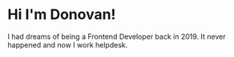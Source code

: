 # Hi I'm Donovan!

I had dreams of being a Frontend Developer back in 2019. It never happened and now I work helpdesk.

